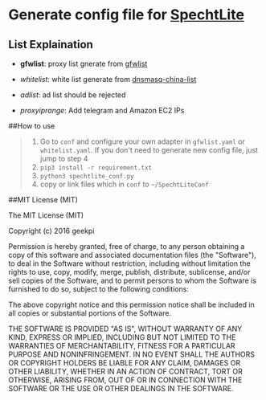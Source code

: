 # Generate config file for [SpechtLite](https://github.com/zhuhaow/SpechtLite)

## List Explaination

- **gfwlist**: proxy list gnerate from [gfwlist](https://raw.githubusercontent.com/gfwlist/gfwlist/master/gfwlist.txt)

- *whitelist*: white list generate from [dnsmasq-china-list](https://github.com/felixonmars/dnsmasq-china-list)

- *adlist*: ad list should be rejected

- *proxyiprange*: Add telegram and Amazon EC2 IPs

##How to use
> 1. Go to `conf` and configure your own adapter in `gfwlist.yaml` or `whitelist.yaml`. If you don't need to generate new config file, just jump to step 4
> 2. `pip3 install -r requirement.txt`
> 3. `python3 spechtlite_conf.py`
> 4. copy or link files which in `conf` to `~/SpechtLiteConf`

##MIT License (MIT)

The MIT License (MIT)

Copyright (c) 2016 geekpi

Permission is hereby granted, free of charge, to any person obtaining a copy
of this software and associated documentation files (the "Software"), to deal
in the Software without restriction, including without limitation the rights
to use, copy, modify, merge, publish, distribute, sublicense, and/or sell
copies of the Software, and to permit persons to whom the Software is
furnished to do so, subject to the following conditions:

The above copyright notice and this permission notice shall be included in all
copies or substantial portions of the Software.

THE SOFTWARE IS PROVIDED "AS IS", WITHOUT WARRANTY OF ANY KIND, EXPRESS OR
IMPLIED, INCLUDING BUT NOT LIMITED TO THE WARRANTIES OF MERCHANTABILITY,
FITNESS FOR A PARTICULAR PURPOSE AND NONINFRINGEMENT. IN NO EVENT SHALL THE
AUTHORS OR COPYRIGHT HOLDERS BE LIABLE FOR ANY CLAIM, DAMAGES OR OTHER
LIABILITY, WHETHER IN AN ACTION OF CONTRACT, TORT OR OTHERWISE, ARISING FROM,
OUT OF OR IN CONNECTION WITH THE SOFTWARE OR THE USE OR OTHER DEALINGS IN THE
SOFTWARE.

